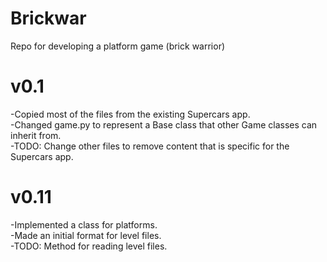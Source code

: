 # Brickwar
Repo for developing a platform game (brick warrior)

# v0.1
  -Copied most of the files from the existing Supercars app. <br>
  -Changed game.py to represent a Base class that other Game classes can inherit from. <br>
  -TODO: Change other files to remove content that is specific for the Supercars app. <br>
  
# v0.11
  -Implemented a class for platforms. <br>
  -Made an initial format for level files. <br>
  -TODO: Method for reading level files. <br>
  
